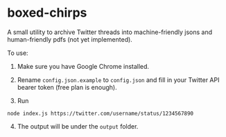 # boxed-chirps
A small utility to archive Twitter threads into machine-friendly jsons and human-friendly pdfs (not yet implemented).

To use:

1. Make sure you have Google Chrome installed.

2. Rename `config.json.example` to `config.json` and fill in your Twitter API bearer token (free plan is enough).

3. Run
```
node index.js https://twitter.com/username/status/1234567890
```

4. The output will be under the `output` folder.